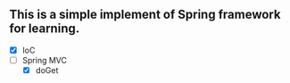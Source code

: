 ## This is a simple implement of Spring framework for learning.
- [x] IoC
- [ ] Spring MVC
  - [x] doGet